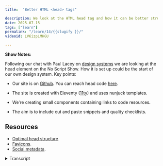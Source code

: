 ```yaml
---
title:  "Better HTML <head> tags"

description: We look at the HTML head tag and how it can be better structured.
date: 2025-07-15
tags: ["learn"]
permalink: "/learn/14/{{slugify }}/"
videoid: LV6izpLMHGU

---
```


 **Show Notes:**

 Following our chat with Paul Lacey on [design systems](https://noscript.show/22/) we are looking at the head element on the No Script Show. How it is set up could be the start of our own design system.  Key points:

 - Our site is on [Github](https://github.com/DavidWaumsley/NoScriptShow). You can reach head code [here](https://github.dev/DavidWaumsley/NoScriptShow/blob/main/_includes/partials/head.njk).

 - The site is created with Eleventy ([11ty](https://www.11ty.dev/)) and uses nunjuck templates.
 - We're creating small components containing links to code resources.
 - The aim is to include cut and paste snippets and quality checklists.

 ## Resources 

 - [Optimal head structure](https://intrinsicframework.here24.co/optimized-head/).
 - [Favicons](https://intrinsicframework.here24.co/favicons/).
 - [Social metadata](https://intrinsicframework.here24.co/social-metadata/).

<details> 
<summary>Transcript</summary>



[00:00:05] **Nathan Wrigley:** Hello there and welcome to the No Script Show. This is a video follow up from our podcast, episode 23 that was called Are We Right In the Head? You can find that at no script show slash 2 3 23. Here though we're looking at the code used in the no script shows, head tag and links for what we are showing over at No Script Show slash Learn.

Forward slash 14. So one four. I'll put that link on the screen in a moment. So if you are watching this on YouTube or something like that, you'll be able to get that. But, hello David. How are you doing? Hello? I'm good. Good. 

[00:00:40] **David Waumsley:** yeah, we might as well bring the show notes up on this one straight away.

Okay. 'cause not many of them, we'll just go and look at our head here. in some ways. I think we're following up on that chat that we had last time with Paul Lacey on Design Systems, and we're trying to put something together that's a design system as we go through these components. And here I just thought I'd share this kind of early start of how we're chopping up this site so people can look at it and go, either take inspiration from it or find errors with it and let us know.

Okay, which is, it's more likely to be the latter, but. So what I've done is I've put our site, which is an Eleventy site on GitHub. So I'll just go over there and you can poke around in the code that we have. So our site was taken from the Eleventy base blog, and I've Been messing around with it since there, so lot's changed.

But if you go into, whether is that a link there to our repository and you go into, the include section into layouts and into partials, we'll see we've got a head, nun jugs file over here and. When you're in here, you can actually go in there and use their own editor, which I've done. So I'll go over to the page here and your setup might look slightly different 'cause you can bring in whatever extensions you like.

Okay. But this is a dark mode and this is what I thought we'll try and do with the, as we get into sort of these sort of components, you wouldn't think of the head as a component. 'cause it's not a seam. But I'm treating it like that and I'm thinking. With our other site that we have, which we've called the Intrinsic Framework, it's a jotting pad for bits of code that I might want to copy and paste, or as a way of checking that.

When I build new sites and do stuff. So I thought I would try and combine it and put it all in this one document here, into the section and then put links into it. as we were talking about in the first audio session on this, talking about heads, we were influenced by Harry. Robert's, talk, which was saying how you can structure your header.

So I've got a link here, so anyone can just go and follow the link here and bring up the details here that we've got here. Now, this will just be a. running document as somebody has someone kindly listened to our, episode on, accordions and we had a, an issue that I'd never solved in the CSS, which was about the little triangles on the details.

Details, 

[00:03:22] **Nathan Wrigley:** yeah. 

[00:03:23] **David Waumsley:** Yeah. And that you couldn't hide it from safari. And this person came back with a. The solution. So there was a 

[00:03:29] **Nathan Wrigley:** way of doing it. Very nice. There 

[00:03:30] **David Waumsley:** was, so the same is for anybody else who might wanna listen to this here. as we're learning as we go with all of this. So I've just put in here, I mean it's worth just taking a quick look because we skimmed over in the audio session about Harry Roberts talk.

There is the link so you can listen to him. It's about an hour long, I think. And there is this sort of, Guide here to what you might want. So I only mentioned the certain things that we use, but this is the exact order that you suggest that we put things in. So it includes other things that we, might not have mentioned where you might put pre connect, where you might put a synchronous JavaScript.

we've got none of that running in our site, where we might put the import. So there's all the order there and that's formed the basis of when I'm putting something in the head, I'll look at this first and go, which order is it going to go on? Where we're gonna put it in 

[00:04:23] **Nathan Wrigley:** our head? I, suppose that's immutable as well.

That's not really gonna change over time. That document is it. what you see there is, gonna be until some major thing happens that's gonna be good for a decade or more. 

[00:04:35] **David Waumsley:** I would've thought so. Unless, something changes in there. I, guess things are changing all the time. a lot of these pre connects.

I, I just wonder, I haven't got a policy yet, but I think with all the, I forgot what it's called. Synchronous loading. Is it called that you might remember I just mentioned 

[00:04:53] **Nathan Wrigley:** you, are you talking about the CSF, the acronym of the. And No, 

[00:04:57] **David Waumsley:** I'm talking about the fact that you can preload, pages.

Yes. I think 

[00:05:02] **Nathan Wrigley:** synchronous loading was what we said synchronous. I can't remember. Let's go with that. 

[00:05:06] **David Waumsley:** Yeah, it's the Google thing. It seems it's only in Google at the moment, but it might take off and that might change maybe. 

[00:05:12] **Nathan Wrigley:** Oh no, you are thinking of. Speculative loading. That's the one. Yeah. Okay. 

[00:05:19] **David Waumsley:** Yeah. Yes.

Speculative. I 

[00:05:20] **Nathan Wrigley:** knew it was 

[00:05:20] **David Waumsley:** wrong. Yeah. So that might change things like here, where you mark things up, but otherwise That's a good 

[00:05:25] **Nathan Wrigley:** point. Yeah. Okay. Fair enough. Yeah. Yeah. 

[00:05:27] **David Waumsley:** Yeah. And also, for those who didn't see the, those who did listen to the audio and listening to this, one thing I didn't mention is about schema markup.

'cause I was a little bit, because it's a kind of script in there, but I assumed it would follow. His rule that you generally put all your urgent stuff at the top of your head. At the top. Yeah. Yeah. Those three key things that we need, like the, the page title, that we, need something on our view ports over there and that we need a character set on the top.

And pretty much when we get to the CSS and the JavaScript, there's an order depending on how they load. But the one thing that I hadn't thought about, 'cause it's not mentioned in this talk, was about. Uses schema markup because it's contained in the script. Where does that go? 

[00:06:12] **Nathan Wrigley:** Oh, 

[00:06:13] **David Waumsley:** it, I, double checked it and, I assumed it would go in with your SEO, which should be, that's last, basically.

Okay. Unless it's the title. Everything that's SEO goes last in your head. 

[00:06:24] **Nathan Wrigley:** Okay. 

[00:06:24] **David Waumsley:** Yeah. and that's the case here, because it's not synchronous. Scripting as such, it's, it's not gonna hold anything back, so it can go last, 

[00:06:33] **Nathan Wrigley:** on that. I'm just gonna quickly read into the podcast if you're, watching this, the, the audio podcast that we had the notes for that were at this url, so no script show slash 23 2 3.

I said it at the top, but I'll. Put it on the screen and then the bits and pieces for this one, no script show forward slash learn slash 1 4 14. Okay, 

[00:06:54] **David Waumsley:** there we go. Yeah, so we're just following on there and I've put the key points that we got from this talk over here just as a quick reminder about the important things.

But yeah, his orders really useful. So that is, something that I've put in my document over here, as a way to link to it, just to refresh myself on it. But our own head, in some ways it violates, we were talking about before. I'm using Eleventy here, which allows you to bundle together all of these individual CSS files into one which I'm using here, and I'm using a link tag over here, which is doing that.

So there is an argument that you could use this and. The Eleventy Base blog actually does that. It outputs it by default as it into your head. Okay. The whole CSS goes there, which is interesting because according to Harry Roberts, you could, it could be CSS that you could put in the body in effect, but, as another place to put it, So that was the main thing. So this has structured the order of things that I've put in, but there were other things that we talked about in our audio episode, so I put some links up to this. So something on the fons here. and yeah, we 

[00:08:05] **Nathan Wrigley:** talked about them being SV Gable, didn't we? Yes, exactly. 

[00:08:09] **David Waumsley:** From Safari 26, which is only out in towards the end of June, I think 2025.

Anyone listening to this a lot later and. Because of this. I think it's a, real game changer in the sense that we can now have these SVG icons as I understand it. I dunno if you remember, there was a conversation I was having where I wanted to link to an SVG and put. prefers color scheme within that SVG and for the browsers to honor that.

So I didn't have to put that SVG in line. 

[00:08:41] **Nathan Wrigley:** Yeah. 

[00:08:41] **David Waumsley:** So I could change things. I don't know if this changes that, because it was the only browser safari that didn't do it. So I'm wondering whether we now have to put in line SVGs to build up, to have. It prefers color scheme. You had to, and maybe this is gonna be a change that I haven't looked into it, but I can show you this in action.

So anyway, let me just quickly go over this documentation. let's just have a look here. So there are a few things that we obviously want to still put in here that we've got our SVG that's the most important now supported up to. Roughly 78% of the moment increasing. I think as things change with Safari, we still need our fabric on ICO, which of course a fallback.

yeah. Supported by everything that goes back forever. we may want to include, something for apple touch screens, so ping on that one. I've done that and I haven't bothered with the progressive web app. Link on that one at all with ours. But the light and dark is quite interesting because this is literally the one we're using on our fon at the moment on here.

And just so I can show you it, as you can see within there, we've got, in the Fon we've put a style sheet on here, and then we've got a media query changing the bars and the brackets. Of our icon here. 

[00:10:06] **Nathan Wrigley:** Yep. 

[00:10:07] **David Waumsley:** Now, if you change our scheme here, this isn't working because there has to be a separate setup for this.

This is using, 

[00:10:15] **Nathan Wrigley:** right? Because that's not the fcon. It's not, yeah, 

[00:10:19] **David Waumsley:** it's, this is one of the most awkward things I think about light and dark at moment. We can't just rely on. Having preferred color scheme on CSS, we have to build something in separate to make that work. And we can add this in, but I haven't added it in for preferred color scheme.

Okay. So our is working on other attributes, but if I go, and actually I'll leave it here because I've got this little tool on here, which will change without me having to go into the settings I have. Oh yeah, you've got a little chrome extension. 

[00:10:49] **Nathan Wrigley:** Yeah. Look at 

[00:10:50] **David Waumsley:** that. Yes, I have. So I could see, it's working.

if I set my browser or device, you can see it's changing the colors here. So I think that's pretty cool. So that's pretty neat. 

[00:11:01] **Nathan Wrigley:** yeah. 

[00:11:01] **David Waumsley:** Yeah. So our Fon, which we're using on our site, I dunno if you can see, I'm pointing over here. 

[00:11:06] **Nathan Wrigley:** Yeah, just about. Yeah. 

[00:11:07] **David Waumsley:** Yeah. It's on there. But I needed to make it big. So you can see that there's a really good article actually, on Fons here, but it goes into real depth about, the kind of sizes that you might want for your ICO image.

And I haven't bothered with any of that 'cause I think it's. It's like the, it's some relic of the past, isn't it? it's hopefully it will be soon. I think we'll all be on s vg, so that makes sense. So anyway, it's just some little notes there on that. let me just go back to my head code over here.

Okay. And the next thing that was worth talking about was the social media. I've set up a page as well for that, on the intrinsic framework and just worth mentioning this, I think, Because it's quite a lot of code to have to put in. I think the simplest way, if you're just doing a brochure site, and this is what I've done on some sites where you're not expecting much to get shared on social media, maybe your about page, really, you don't need to replicate all of the options that you've got for open graph and Twitter where you know you're asked for your description and your titles.

If you don't have them, it's gonna take the site's title and description and use that anyway. So the only thing that we want to probably stop is it's showing the first image in the do or whatever image, the social media. because that could be any 

[00:12:29] **Nathan Wrigley:** random thing. 

[00:12:30] **David Waumsley:** Yeah, exactly. Which is inappropriate.

So really, as we talked about before, you could set up one social image if you put enough. Probably about 15% of us border around a, an aspect ratio image of about, 16 nine. 16 nine, something like that. Yeah. Yeah, exactly. And that's gonna work for all of them. I tend to put them, I think at the moment you, need, for sort of the best arrangement, you need something that's over 1200 pixels, but I just tend to use 1920 and use that.

Web P, it's so small, it doesn't make any difference that size difference. They're, 

[00:13:10] **Nathan Wrigley:** they're so close. The Twitter one really just seems to shave a little bit off the top and the bottom. That's on a tiny bit off the side. The aspect ratio is such that if you just add a, like you said, 15% of just white space, for one of a better word, everything will be inside.

Both of them easily. Exactly. 

[00:13:27] **David Waumsley:** I 

[00:13:27] **Nathan Wrigley:** think it's, Facebook's the one that cuts it slightly short of it, and it's, oh, I thought it was the other way round. Okay. Yeah. Yeah. 

[00:13:32] **David Waumsley:** I think it's that way round and it just, yeah. Shakes a little bit off the bottom so you can protect against that. But the full HTML I've put here where you can fit each of these, put your own unique titles that go for each of these.

Now I have, even though I've made this dynamic, I've put that in our head. But it's actually didn't need to be there 'cause it's just a repeat of what's in our default titles and description. But we could, I guess we could add. Hello Facebook user before them. Facebook. Yeah. Don't we just and then I've put in just of interest because this is the same code that's in the dynamic sort of nun jug stuff that I've set up for our site, which, I dunno how much interest that will hold, but I'll go over to, here and look at it 'cause it's the same and.

What we've done on this. And same thing could be done on WordPress. In fact, I'm thinking of replicating this in WordPress. The whole idea of this is that because I, 

[00:14:29] **Nathan Wrigley:** nearly fell off my chair when I heard that in order. Yeah. 

[00:14:32] **David Waumsley:** I just thought, it'd 

[00:14:34] **Nathan Wrigley:** be probably a classic 

[00:14:35] **David Waumsley:** theme 'cause it's, Yes. but yeah, doing exactly the same thing. And also what I like about this, because, something I was mentioning to you earlier is that you can put all these notes in there and they're not going to be outputted into the source code. So if I go to source code, you'll see it's all tightly packed over here.

But actually if we're looking at here, I've got these gaps. So as long as in nun jugs we use this comin system and put a little dash. Buy it takes away the space that it occupies so we can put in as many notes as we like in our system instructions. And so I quite like it. It's the perfect 

[00:15:11] **Nathan Wrigley:** commenting system in that case.

Yeah, exactly. As much as you like. And it's never gonna appear in the 

[00:15:16] **David Waumsley:** Exactly. So all my instructions, idiot. Do this in your head tag is basically, that's one I'm setting up trying to set up quality control and mine 

[00:15:25] **Nathan Wrigley:** is usually the URL where I stole the bit of code that's about to follow it. I 

[00:15:30] **David Waumsley:** write 

[00:15:30] **Nathan Wrigley:** down the, 

[00:15:30] **David Waumsley:** the url.

Yeah, it's basically the same really. I'm just linking out to where the stolen code that I'm putting in there. but yeah, there's quite an interesting conditionals go on here. It may not be so much of interest, but what we have going on here is that, We have something to say in here if what we're using is the YouTube's own thumbnail.

So when we finish this recording, it'll go on YouTube, we'll have a thumbnail with it. And instead of having to provide for social media, for other social media, our own image which we have to store, I'm simply just taking. The one that's already there with Google and output in it. So that 

[00:16:13] **Nathan Wrigley:** little video ID inside the URL there becomes the video ID and thereby therefore, that makes that URL work.

Exactly. It's a web, image, wherever that destination is, and you just need to supply the video ID and the exactly drops in there like a merge tag 

[00:16:31] **David Waumsley:** basically. So the page that we're looking on, the one where we put our notes for today at the moment will, because of the conditionals that we've got here.

So if I put in the video ID something I've made myself in my front matter for this page and given it right the id, then it's going to output the content and that image over here. If I haven't done that, there is another option, which we haven't actually used. But if I've got something which I've called a featured image that could be showing, That would also be showing on our page as well. And if not, and what's presently showing, if someone can see the show notes before we put the video, it will be showing our generic, one that we use for about and homepage, 

[00:17:15] **Nathan Wrigley:** right? So the syntax there is, you've got the, video idea is the preferred way, but then you've got a fallback with your else if, or l if as it's described there, which is gonna be the featured image.

And again, you'll set that somewhere as. Possible fallback, and then if neither of those get us supplied, then it just falls back to some the OG image of the. Site. Yeah. Of the entire site. Got it. Okay. that's really, I like that. Yeah, 

[00:17:41] **David Waumsley:** it's, yeah, so it's quite nice to be able to set these things.

So of course you can do the same thing we were talking as well, about, let me just go back over a few things. There are a few preloads that we've put in over here. one of those actually a little bit complicated unless you saw as. Setting this up before, but we haven't done anything about setting up the site.

But, with Eleventy, if the layout is one of the posts here and it's got the video id, the thing that I've set up, then it will preload that image here. So it on our pages, it shows quickly. So when we go to those episodes page, that image is coming in from Google. But I want it to preload as quickly as possible.

[00:18:24] **Nathan Wrigley:** So that's an, if without a fallback. That one to just, if it's there, great. Yeah. Do something. It's there, preload it. If not, just move, 

[00:18:31] **David Waumsley:** chill out. Yeah, Exactly. And that's, the fonts are being preloaded, that's all. the SEO this, I mentioned this in the audio, that there's, it's, belt and braces really with this one.

So there is a robots, text file that's in there listing all of the. AI that we don't want to come. There was many. There was many. And there's this one which I've put in as well. I dunno how effective it is, but there we are. There's a canonical. I think probably I've covered that. Is there anything else that sort of No, that all seems eye on this, doesn't it?

[00:19:11] **Nathan Wrigley:** Yeah, no. If I'm following that through, that all seems about right. Yeah. I can't see anything that you scroll past that you didn't mention. So that was it. It was just a little, anyway, I 

[00:19:20] **David Waumsley:** just thought it was probably worth just showing our own site and now I've put it public. I'll try and build little sections.

People can follow along and see and take inspiration or find, as I say, if they can find things that we can make better, then great. 

[00:19:39] **Nathan Wrigley:** Yeah, please let us know. I, I think that's the shortest piece of content we've ever made of any kind. we're just over 21 minutes. What the heck? life is not normal.

Yeah. That's interesting. so just a quick reminder. Because I might as well get another minute out of this and get it up to 22 minutes. The, if you want to hear the podcast episode that goes with this, you can probably find it on YouTube as well. But here we go. No script show slash 23. Numbers two, three.

And then if you wanna find the, links, which David has just been demonstrating in this one. No script show slash learn slash 1 4 14. That's it. Is it is. Okay in that 

[00:20:21] **David Waumsley:** I think we might take a small break. Just, we might not be back, because there's a few things that are happening where there's me.

Coming over to your country, Nathan? 

[00:20:29] **Nathan Wrigley:** my country. That's right. Yeah. I very much feel the ownership of that country. It's a heavy burden. I do like to help the king out from time to time and, yeah, that'd be nice. And also you've got nice things happening in your life as well, which, maybe we'll get into at some point in a, an entirely different podcast series, or maybe not.

Thanks, David. Thank you. Take it easy. Bye 

[00:20:51] **David Waumsley:** bye. 



<details> 